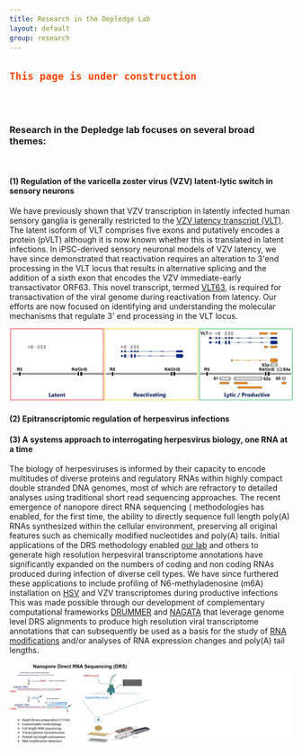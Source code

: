 ```yaml
---
title: Research in the Depledge Lab
layout: default
group: research
---
```


<div class="row">

<h2><code style="color : orangered"><b>This page is under construction</b></code></h2>


<br />
<br />

### Research in the Depledge lab focuses on several broad themes:

<br />

#### (1) Regulation of the varicella zoster virus (VZV) latent-lytic switch in sensory neurons

We have previously shown that VZV transcription in latently infected human sensory ganglia is generally restricted to the [VZV latency transcript (VLT)](https://www.nature.com/articles/s41467-018-03569-2). The latent isoform of VLT comprises five exons and putatively encodes a protein (pVLT) although it is now known whether this is translated in latent infections. In iPSC-derived sensory neuronal models of VZV latency, we have since demonstrated that reactivation requires an alteration to 3'end processing in the VLT locus that results in alternative splicing and the addition of a sixth exon that encodes the VZV immediate-early transactivator ORF63. This novel transcript, termed [VLT63](https://www.nature.com/articles/s41467-020-20031-4), is required for transactivation of the viral genome during reactivation from latency. Our efforts are now focused on identifying and understanding the molecular mechanisms that regulate 3' end processing in the VLT locus.

<img class="img-fluid" src="/static/img/latreacmodel.jpg" alt="schematic overview of VZV reactivation">

<br />


#### (2) Epitranscriptomic regulation of herpesvirus infections 



#### (3) A systems approach to interrogating herpesvirus biology, one RNA at a time

The biology of herpesviruses is informed by their capacity to encode multitudes of diverse proteins and regulatory RNAs within highly compact double stranded DNA genomes, most of which are refractory to detailed analyses using traditional short read sequencing approaches. The recent emergence of nanopore direct RNA sequencing ( methodologies has enabled, for the first time, the ability to directly sequence full length poly(A) RNAs synthesized within the cellular environment, preserving all original features such as chemically modified nucleotides and poly(A) tails. Initial applications of the DRS methodology enabled [our lab](https://www.nature.com/articles/s41467-019-08734-9) and others to generate high resolution herpesviral transcriptome annotations have significantly expanded on the numbers of coding and non coding RNAs produced during infection of diverse cell types. We have since furthered these applications to include profiling of N6-methyladenosine (m6A) installation on [HSV](https://www.pnas.org/doi/10.1073/pnas.2104805118) and VZV transcriptomes during productive infections This was made possible through our development of complementary computational frameworks [DRUMMER](https://github.com/DepledgeLab/DRUMMER) and [NAGATA](https://github.com/DepledgeLab/NAGATA) that leverage genome level DRS alignments to produce high resolution viral transcriptome annotations that can subsequently be used as a basis for the study of [RNA modifications](https://academic.oup.com/bioinformatics/article/38/11/3113/6569078) and/or analyses of RNA expression changes and poly(A) tail lengths.

<img class="img-fluid" src="/static/img/drs.jpg" alt="schematic overviews of DRUMMER and NAGATA">

<br />




<!-- 

##### (1) Characterizing the roles of diverse base modifications (including m6A) on host and viral RNAs during productive infections

##### (2) Investigating the functions of herpesviral latency-associated transcripts and other non-coding RNAs (including miRNAs) during both lytic and latent infections

##### (3) Characterizing the transcriptional complexity of diverse viruses (herpesviruses, adenoviruses, coronaviruses) in distinct cell types, such as epithelial cells and neurons.

**This is achieved through the integration of computational biology with a variety of high-throughput molecular techniques to study multiple aspects of virus-host interactions on a genome-wide scale. Specific targets of interest are subsequently followed up using classical molecular biology approaches.**

-->

</div>
